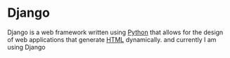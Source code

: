 # Django

Django is a web framework written using [Python](/wiki/Python) that allows for the design of web applications that generate [HTML](/wiki/HTML) dynamically. and currently I am using Django